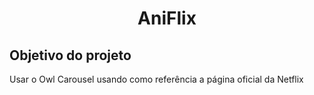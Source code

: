 <h1 align="center">AniFlix</h1>
<h2>Objetivo do projeto</h2>
<p>Usar o Owl Carousel usando como referência a página oficial da Netflix</p>
<p></p>
